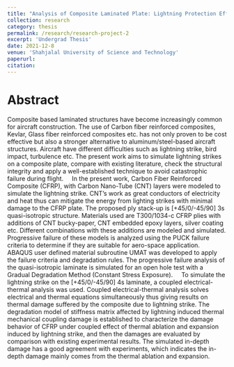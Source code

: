 ```yaml
---
title: "Analysis of Composite Laminated Plate: Lightning Protection Effect and Damage Mechanism."
collection: research
category: thesis
permalink: /research/research-project-2
excerpt: 'Undergrad Thesis'
date: 2021-12-8
venue: 'Shahjalal University of Science and Technology'
paperurl: 
citation: 
---
```

Abstract
====
Composite based laminated structures have become increasingly common for aircraft construction. The
use of Carbon fiber reinforced composites, Kevlar, Glass fiber reinforced composites etc. has not only
proven to be cost effective but also a stronger alternative to aluminum/steel-based aircraft structures.
Aircraft have different difficulties such as lightning strike, bird impact, turbulence etc. The present work
aims to simulate lightning strikes on a composite plate, compare with existing literature, check the
structural integrity and apply a well-established technique to avoid catastrophic failure during flight.
    In the present work, Carbon Fiber Reinforced Composite (CFRP), with Carbon Nano-Tube (CNT)
layers were modeled to simulate the lightning strike. CNT’s work as great conductors of electricity and
heat thus can mitigate the energy from lighting strikes with minimal damage to the CFRP plate. The
proposed ply stack-up is [+45/0/-45/90] 3s quasi-isotropic structure. Materials used are T300/1034-c CFRP
plies with additions of CNT bucky-paper, CNT embedded epoxy layers, silver coating etc. Different
combinations with these additions are modeled and simulated. Progressive failure of these models is
analyzed using the PUCK failure criteria to determine if they are suitable for aero-space application.
ABAQUS user defined material subroutine UMAT was developed to apply the failure criteria and
degradation rules. The progressive failure analysis of the quasi-isotropic laminate is simulated for an open
hole test with a Gradual Degradation Method (Constant Stress Exposure).
    To simulate the lightning strike on the [+45/0/-45/90] 4s laminate, a coupled electrical-thermal analysis
was used. Coupled electrical-thermal analysis solves electrical and thermal equations simultaneously thus
giving results on thermal damage suffered by the composite due to lightning strike. The degradation
model of stiffness matrix affected by lightning induced thermal mechanical coupling damage is
established to characterize the damage behavior of CFRP under coupled effect of thermal ablation and
expansion induced by lightning strike, and then the damages are evaluated by comparison with existing
experimental results. The simulated in-depth damage has a good agreement with experiments, which
indicates the in-depth damage mainly comes from the thermal ablation and expansion.

